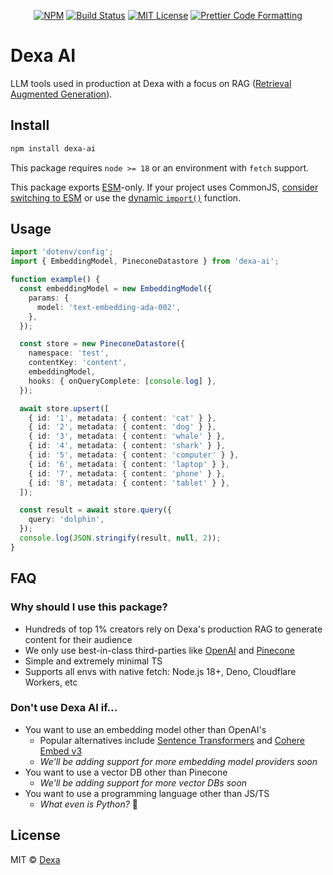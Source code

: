 <p align="center">
  <a href="https://www.npmjs.com/package/dexa-ai"><img alt="NPM" src="https://img.shields.io/npm/v/dexa-ai.svg" /></a>
  <a href="https://github.com/dexaai/llm-tools/actions/workflows/test.yml"><img alt="Build Status" src="https://github.com/dexaai/llm-tools/actions/workflows/main.yml/badge.svg" /></a>
  <a href="https://github.com/dexaai/llm-tools/blob/main/license"><img alt="MIT License" src="https://img.shields.io/badge/license-MIT-blue" /></a>
  <a href="https://prettier.io"><img alt="Prettier Code Formatting" src="https://img.shields.io/badge/code_style-prettier-brightgreen.svg" /></a>
</p>

# Dexa AI

LLM tools used in production at Dexa with a focus on RAG ([Retrieval Augmented Generation](https://arxiv.org/abs/2005.11401)).

## Install

```bash
npm install dexa-ai
```

This package requires `node >= 18` or an environment with `fetch` support.

This package exports [ESM](https://developer.mozilla.org/en-US/docs/Web/JavaScript/Guide/Modules)-only. If your project uses CommonJS, [consider switching to ESM](https://gist.github.com/sindresorhus/a39789f98801d908bbc7ff3ecc99d99c) or use the [dynamic `import()`](https://v8.dev/features/dynamic-import) function.

## Usage

```ts
import 'dotenv/config';
import { EmbeddingModel, PineconeDatastore } from 'dexa-ai';

function example() {
  const embeddingModel = new EmbeddingModel({
    params: {
      model: 'text-embedding-ada-002',
    },
  });

  const store = new PineconeDatastore({
    namespace: 'test',
    contentKey: 'content',
    embeddingModel,
    hooks: { onQueryComplete: [console.log] },
  });

  await store.upsert([
    { id: '1', metadata: { content: 'cat' } },
    { id: '2', metadata: { content: 'dog' } },
    { id: '3', metadata: { content: 'whale' } },
    { id: '4', metadata: { content: 'shark' } },
    { id: '5', metadata: { content: 'computer' } },
    { id: '6', metadata: { content: 'laptop' } },
    { id: '7', metadata: { content: 'phone' } },
    { id: '8', metadata: { content: 'tablet' } },
  ]);

  const result = await store.query({
    query: 'dolphin',
  });
  console.log(JSON.stringify(result, null, 2));
}
```

## FAQ

### Why should I use this package?

- Hundreds of top 1% creators rely on Dexa's production RAG to generate content for their audience
- We only use best-in-class third-parties like [OpenAI](https://openai.com) and [Pinecone](https://www.pinecone.io)
- Simple and extremely minimal TS
- Supports all envs with native fetch: Node.js 18+, Deno, Cloudflare Workers, etc

### Don't use Dexa AI if...

- You want to use an embedding model other than OpenAI's
  - Popular alternatives include [Sentence Transformers](https://www.sbert.net) and [Cohere Embed v3](https://txt.cohere.com/introducing-embed-v3/)
  - _We'll be adding support for more embedding model providers soon_
- You want to use a vector DB other than Pinecone
  - _We'll be adding support for more vector DBs soon_
- You want to use a programming language other than JS/TS
  - _What even is Python?_ 🤔

## License

MIT © [Dexa](https://dexa.ai)
